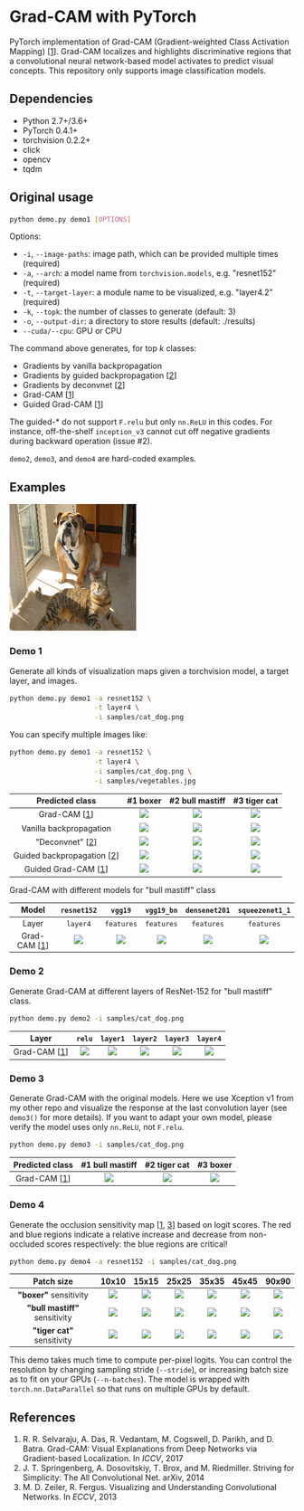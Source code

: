 # Grad-CAM with PyTorch

PyTorch implementation of Grad-CAM (Gradient-weighted Class Activation Mapping) [[1](##references)]. Grad-CAM localizes and highlights discriminative regions that a convolutional neural network-based model activates to predict visual concepts. This repository only supports image classification models.

## Dependencies
* Python 2.7+/3.6+
* PyTorch 0.4.1+
* torchvision 0.2.2+
* click
* opencv
* tqdm

## Original usage

```sh
python demo.py demo1 [OPTIONS]
```

Options:
* ```-i```, ```--image-paths```: image path, which can be provided multiple times (required)
* ```-a```, ```--arch```: a model name from ```torchvision.models```, e.g. "resnet152" (required)
* ```-t```, ```--target-layer```: a module name to be visualized, e.g. "layer4.2" (required)
* ```-k```, ```--topk```: the number of classes to generate (default: 3)
* ```-o```, ```--output-dir```: a directory to store results (default: ./results)
* ```--cuda/--cpu```: GPU or CPU

The command above generates, for top *k* classes:

* Gradients by vanilla backpropagation
* Gradients by guided backpropagation [[2](##references)]
* Gradients by deconvnet [[2](##references)]
* Grad-CAM [[1](##references)]
* Guided Grad-CAM [[1](##references)]

The guided-* do not support `F.relu` but only `nn.ReLU` in this codes.
For instance, off-the-shelf `inception_v3` cannot cut off negative gradients during backward operation (issue #2).

`demo2`, `demo3`, and `demo4` are hard-coded examples.

## Examples

![](samples/cat_dog.png)

### Demo 1

Generate all kinds of visualization maps given a torchvision model, a target layer, and images.

```bash
python demo.py demo1 -a resnet152 \
                     -t layer4 \
                     -i samples/cat_dog.png
```

You can specify multiple images like:

```bash
python demo.py demo1 -a resnet152 \
                     -t layer4 \
                     -i samples/cat_dog.png \
                     -i samples/vegetables.jpg
```

|              Predicted class               |                         #1 boxer                         |                         #2 bull mastiff                         |                         #3 tiger cat                         |
| :----------------------------------------: | :------------------------------------------------------: | :-------------------------------------------------------------: | :----------------------------------------------------------: |
|        Grad-CAM [[1](##references)]        |    ![](results/0-resnet152-gradcam-layer4-boxer.png)     |    ![](results/0-resnet152-gradcam-layer4-bull_mastiff.png)     |    ![](results/0-resnet152-gradcam-layer4-tiger_cat.png)     |
|          Vanilla backpropagation           |        ![](results/0-resnet152-vanilla-boxer.png)        |        ![](results/0-resnet152-vanilla-bull_mastiff.png)        |        ![](results/0-resnet152-vanilla-tiger_cat.png)        |
|      "Deconvnet" [[2](##references)]       |       ![](results/0-resnet152-deconvnet-boxer.png)       |       ![](results/0-resnet152-deconvnet-bull_mastiff.png)       |       ![](results/0-resnet152-deconvnet-tiger_cat.png)       |
| Guided backpropagation [[2](##references)] |        ![](results/0-resnet152-guided-boxer.png)         |        ![](results/0-resnet152-guided-bull_mastiff.png)         |        ![](results/0-resnet152-guided-tiger_cat.png)         |
|    Guided Grad-CAM [[1](##references)]     | ![](results/0-resnet152-guided_gradcam-layer4-boxer.png) | ![](results/0-resnet152-guided_gradcam-layer4-bull_mastiff.png) | ![](results/0-resnet152-guided_gradcam-layer4-tiger_cat.png) |

Grad-CAM with different models for "bull mastiff" class

|            Model             |                     ```resnet152```                      |                      ```vgg19```                       |                      ```vgg19_bn```                       |                      ```densenet201```                       |                      ```squeezenet1_1```                       |
| :--------------------------: | :------------------------------------------------------: | :----------------------------------------------------: | :-------------------------------------------------------: | :----------------------------------------------------------: | :------------------------------------------------------------: |
|            Layer             |                       ```layer4```                       |                     ```features```                     |                      ```features```                       |                        ```features```                        |                         ```features```                         |
| Grad-CAM [[1](##references)] | ![](results/0-resnet152-gradcam-layer4-bull_mastiff.png) | ![](results/0-vgg19-gradcam-features-bull_mastiff.png) | ![](results/0-vgg19_bn-gradcam-features-bull_mastiff.png) | ![](results/0-densenet201-gradcam-features-bull_mastiff.png) | ![](results/0-squeezenet1_1-gradcam-features-bull_mastiff.png) |

### Demo 2

Generate Grad-CAM at different layers of ResNet-152 for "bull mastiff" class.

```bash
python demo.py demo2 -i samples/cat_dog.png
```

|            Layer             |                       ```relu```                       |                       ```layer1```                       |                       ```layer2```                       |                       ```layer3```                       |                       ```layer4```                       |
| :--------------------------: | :----------------------------------------------------: | :------------------------------------------------------: | :------------------------------------------------------: | :------------------------------------------------------: | :------------------------------------------------------: |
| Grad-CAM [[1](##references)] | ![](results/0-resnet152-gradcam-relu-bull_mastiff.png) | ![](results/0-resnet152-gradcam-layer1-bull_mastiff.png) | ![](results/0-resnet152-gradcam-layer2-bull_mastiff.png) | ![](results/0-resnet152-gradcam-layer3-bull_mastiff.png) | ![](results/0-resnet152-gradcam-layer4-bull_mastiff.png) |

### Demo 3

Generate Grad-CAM with the original models.
Here we use Xception v1 from my other repo and visualize the response at the last convolution layer (see `demo3()` for more details).
If you want to adapt your own model, please verify the model uses only `nn.ReLU`, not `F.relu`.

```bash
python demo.py demo3 -i samples/cat_dog.png
```

|       Predicted class        |                           #1 bull mastiff                           |                           #2 tiger cat                           |                           #3 boxer                           |
| :--------------------------: | :-----------------------------------------------------------------: | :--------------------------------------------------------------: | :----------------------------------------------------------: |
| Grad-CAM [[1](##references)] | ![](results/0-xception_v1-gradcam-exit_flow.conv4-bull_mastiff.png) | ![](results/0-xception_v1-gradcam-exit_flow.conv4-tiger_cat.png) | ![](results/0-xception_v1-gradcam-exit_flow.conv4-boxer.png) |

### Demo 4

Generate the occlusion sensitivity map [[1](##references), [3](##references)] based on logit scores. 
The red and blue regions indicate a relative increase and decrease from non-occluded scores respectively: the blue regions are critical!

```bash
python demo.py demo4 -a resnet152 -i samples/cat_dog.png
```

|           Patch size           |                          10x10                           |                          15x15                           |                          25x25                           |                          35x35                           |                          45x45                           |                          90x90                           |
| :----------------------------: | :------------------------------------------------------: | :------------------------------------------------------: | :------------------------------------------------------: | :------------------------------------------------------: | :------------------------------------------------------: | :------------------------------------------------------: |
|    **"boxer"** sensitivity     |    ![](results/0-resnet152-sensitivity-10-boxer.png)     |    ![](results/0-resnet152-sensitivity-15-boxer.png)     |    ![](results/0-resnet152-sensitivity-25-boxer.png)     |    ![](results/0-resnet152-sensitivity-35-boxer.png)     |    ![](results/0-resnet152-sensitivity-45-boxer.png)     |    ![](results/0-resnet152-sensitivity-90-boxer.png)     |
| **"bull mastiff"** sensitivity | ![](results/0-resnet152-sensitivity-10-bull_mastiff.png) | ![](results/0-resnet152-sensitivity-15-bull_mastiff.png) | ![](results/0-resnet152-sensitivity-25-bull_mastiff.png) | ![](results/0-resnet152-sensitivity-35-bull_mastiff.png) | ![](results/0-resnet152-sensitivity-45-bull_mastiff.png) | ![](results/0-resnet152-sensitivity-90-bull_mastiff.png) |
|  **"tiger cat"** sensitivity   |  ![](results/0-resnet152-sensitivity-10-tiger_cat.png)   |  ![](results/0-resnet152-sensitivity-15-tiger_cat.png)   |  ![](results/0-resnet152-sensitivity-25-tiger_cat.png)   |  ![](results/0-resnet152-sensitivity-35-tiger_cat.png)   |  ![](results/0-resnet152-sensitivity-45-tiger_cat.png)   |  ![](results/0-resnet152-sensitivity-90-tiger_cat.png)   |

This demo takes much time to compute per-pixel logits.
You can control the resolution by changing sampling stride (`--stride`), or increasing batch size as to fit on your GPUs (`--n-batches`). The model is wrapped with `torch.nn.DataParallel` so that runs on multiple GPUs by default.

## References

1. R. R. Selvaraju, A. Das, R. Vedantam, M. Cogswell, D. Parikh, and D. Batra. Grad-CAM: Visual Explanations from Deep Networks via Gradient-based Localization. In *ICCV*, 2017
2. J. T. Springenberg, A. Dosovitskiy, T. Brox, and M. Riedmiller. Striving for Simplicity: The All Convolutional Net. arXiv, 2014
3. M. D. Zeiler, R. Fergus. Visualizing and Understanding Convolutional Networks. In *ECCV*, 2013